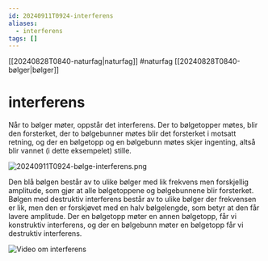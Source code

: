 ```yaml
---
id: 20240911T0924-interferens
aliases:
  - interferens
tags: []
---
```


[[20240828T0840-naturfag|naturfag]] #naturfag [[20240828T0840-bølger|bølger]]

# interferens

Når to bølger møter, oppstår det interferens. Der to bølgetopper møtes, blir den forsterket, der to bølgebunner møtes blir det forsterket i motsatt retning, og der en bølgetopp og en bølgebunn møtes skjer ingenting, altså blir vannet (i dette eksempelet) stille.

![20240911T0924-bølge-interferens.png](Assets/20240911T0924-bølge-interferens.png)

Den blå bølgen består av to ulike bølger med lik frekvens men forskjellig amplitude, som gjør at alle bølgetoppene og bølgebunnene blir forsterket. Bølgen med destruktiv interferens består av to ulike bølger der frekvensen er lik, men den er forskjøvet med en halv bølgelengde, som betyr at den får lavere amplitude.
Der en bølgetopp møter en annen bølgetopp, får vi konstruktiv interferens, og der en bølgebunn møter en bølgetopp får vi destruktiv interferens.

![Video om interferens](https://youtu.be/Iuv6hY6zsd0)
